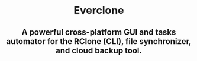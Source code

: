 <br>
<br>
<br>
<br>
<h1 align="center">Everclone</h1>
<h2 align="center">A powerful cross-platform GUI and tasks automator for the RClone (CLI), file synchronizer, and cloud backup tool.</h2>
<br>
<br>
<br>
<br>
